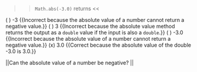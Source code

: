 >><code>Math.abs(-3.0)</code> returns <<

( ) -3 {{Incorrect because the absolute value of a number cannot return a negative value.}}
( ) 3 {{Incorrect because the absolute value method returns the output as a <code>double</code> value if the input is also a <code>double</code>.}}
( ) -3.0 {{Incorrect because the absolute value of a number cannot return a negative value.}}
(x) 3.0 {{Correct because the absolute value of the double -3.0 is 3.0.}}

||Can the absolute value of a number be negative? ||
